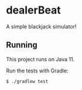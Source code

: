 # dealerBeat

A simple blackjack simulator!

## Running

This project runs on Java 11.

Run the tests with Gradle:

```shell
$ ./gradlew test
```